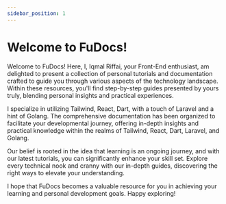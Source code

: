 ```yaml
---
sidebar_position: 1
---
```


<!-- # Tutorial Intro

Let's discover **Docusaurus in less than 5 minutes**.

## Getting Started

Get started by **creating a new site**.

Or **try Docusaurus immediately** with **[docusaurus.new](https://docusaurus.new)**.

### What you'll need

- [Node.js](https://nodejs.org/en/download/) version 18.0 or above:
  - When installing Node.js, you are recommended to check all checkboxes related to dependencies.

## Generate a new site

Generate a new Docusaurus site using the **classic template**.

The classic template will automatically be added to your project after you run the command:

```bash
npm init docusaurus@latest my-website classic
```

You can type this command into Command Prompt, Powershell, Terminal, or any other integrated terminal of your code editor.

The command also installs all necessary dependencies you need to run Docusaurus.

## Start your site

Run the development server:

```bash
cd my-website
npm run start
```

The `cd` command changes the directory you're working with. In order to work with your newly created Docusaurus site, you'll need to navigate the terminal there.

The `npm run start` command builds your website locally and serves it through a development server, ready for you to view at http://localhost:3000/.

Open `docs/intro.md` (this page) and edit some lines: the site **reloads automatically** and displays your changes.
 -->

# Welcome to FuDocs!

Welcome to FuDocs! Here, I, Iqmal Riffai, your Front-End enthusiast, am delighted to present a collection of personal tutorials and documentation crafted to guide you through various aspects of the technology landscape. Within these resources, you'll find step-by-step guides presented by yours truly, blending personal insights and practical experiences.

I specialize in utilizing Tailwind, React, Dart, with a touch of Laravel and a hint of Golang. The comprehensive documentation has been organized to facilitate your developmental journey, offering in-depth insights and practical knowledge within the realms of Tailwind, React, Dart, Laravel, and Golang.

Our belief is rooted in the idea that learning is an ongoing journey, and with our latest tutorials, you can significantly enhance your skill set. Explore every technical nook and cranny with our in-depth guides, discovering the right ways to elevate your understanding.

I hope that FuDocs becomes a valuable resource for you in achieving your learning and personal development goals. Happy exploring!
